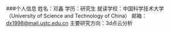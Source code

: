 ###个人信息
姓名：邓鑫
学历：研究生
就读学校：中国科学技术大学（University of Science and Technology of China）
邮箱：dx1998@mail.ustc.edu.cn
主要研究方向：3d点云分析
